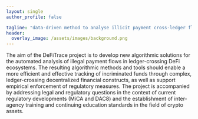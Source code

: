 ```yaml
---
layout: single
author_profile: false

tagline: "data-driven method to analyse illicit payment cross-ledger flows in DeFi-ecosystems"
header:
  overlay_image: /assets/images/background.png
---
```


The aim of the DeFiTrace project is to develop new algorithmic solutions for the automated analysis of illegal payment flows in ledger-crossing DeFi ecosystems. The resulting algorithmic methods and tools should enable a more efficient and effective tracking of incriminated funds through complex, ledger-crossing decentralized financial constructs, as well as support empirical enforcement of regulatory measures. The project is accompanied by addressing legal and regulatory questions in the context of current regulatory developments (MiCA and DAC8) and the establishment of inter-agency training and continuing education standards in the field of crypto assets.
